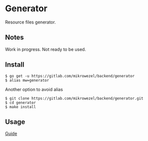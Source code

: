 # Generator
Resource files generator.

## Notes
Work in progress.
Not ready to be used.

## Install

```shell
$ go get -u https://gitlab.com/mikrowezel/backend/generator
$ alias mw=generator
```

Another option to avoid alias

```shell
$ git clone https://gitlab.com/mikrowezel/backend/generator.git
$ cd generator
$ make install
```

## Usage

  [Guide](docs/usage.md)

